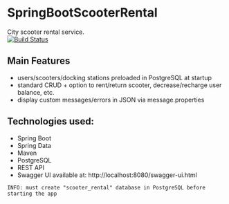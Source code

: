 # SpringBootScooterRental
City scooter rental service.   
[![Build Status](https://travis-ci.org/ppszczepaniak/SpringBootScooterRental.svg?branch=master)](https://travis-ci.org/ppszczepaniak/SpringBootScooterRental)

Main Features
--------------
- users/scooters/docking stations preloaded in PostgreSQL at startup
- standard CRUD + option to rent/return scooter, decrease/recharge user balance, etc.
- display custom messages/errors in JSON via message.properties 

Technologies used:
--------------
* Spring Boot
* Spring Data
* Maven
* PostgreSQL 
* REST API 
* Swagger UI available at: http://localhost:8080/swagger-ui.html


```
INFO: must create "scooter_rental" database in PostgreSQL before starting the app
```

